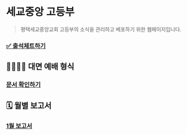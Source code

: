 # 세교중앙 고등부

> 평택세교중앙교회 고등부의 소식을 관리하고 베포하기 위한 웹페이지입니다.

### [✅ 출석체트하기](https://docs.google.com/forms/d/e/1FAIpQLSdmMcQhoDTCAHbbvIfKA1jvuDgvxNysO0BFU0CcGOT4Mvck7A/viewform?usp=sf_link)

## 👨‍👩‍👧‍👦 대면 예배 형식

### [문서 확인하기](고등부_오프라인예배_플랫폼.md)

## 🗓 월별 보고서

### [1월 보고서](고등부_1월.md)

